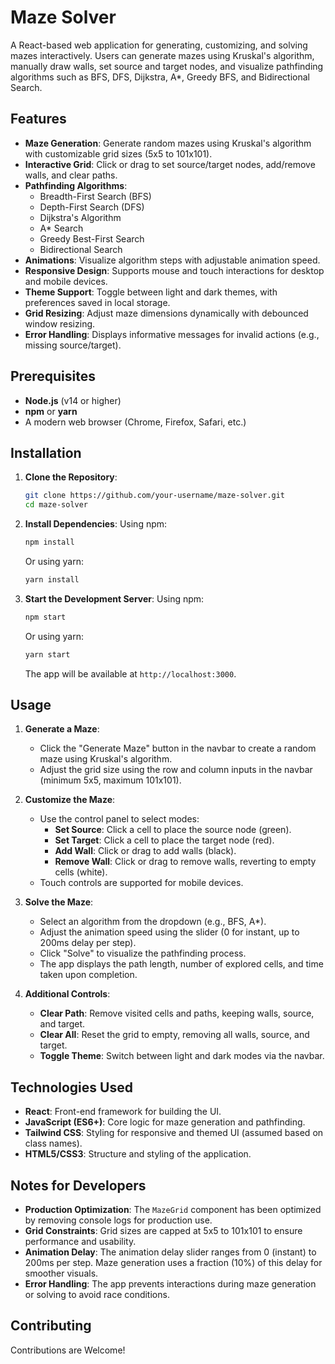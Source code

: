 # Maze Solver

A React-based web application for generating, customizing, and solving mazes interactively. Users can generate mazes using Kruskal's algorithm, manually draw walls, set source and target nodes, and visualize pathfinding algorithms such as BFS, DFS, Dijkstra, A*, Greedy BFS, and Bidirectional Search.

## Features

- **Maze Generation**: Generate random mazes using Kruskal's algorithm with customizable grid sizes (5x5 to 101x101).
- **Interactive Grid**: Click or drag to set source/target nodes, add/remove walls, and clear paths.
- **Pathfinding Algorithms**:
  - Breadth-First Search (BFS)
  - Depth-First Search (DFS)
  - Dijkstra's Algorithm
  - A* Search
  - Greedy Best-First Search
  - Bidirectional Search
- **Animations**: Visualize algorithm steps with adjustable animation speed.
- **Responsive Design**: Supports mouse and touch interactions for desktop and mobile devices.
- **Theme Support**: Toggle between light and dark themes, with preferences saved in local storage.
- **Grid Resizing**: Adjust maze dimensions dynamically with debounced window resizing.
- **Error Handling**: Displays informative messages for invalid actions (e.g., missing source/target).

## Prerequisites

- **Node.js** (v14 or higher)
- **npm** or **yarn**
- A modern web browser (Chrome, Firefox, Safari, etc.)

## Installation

1. **Clone the Repository**:
   ```bash
   git clone https://github.com/your-username/maze-solver.git
   cd maze-solver
   ```

2. **Install Dependencies**:
   Using npm:
   ```bash
   npm install
   ```
   Or using yarn:
   ```bash
   yarn install
   ```

3. **Start the Development Server**:
   Using npm:
   ```bash
   npm start
   ```
   Or using yarn:
   ```bash
   yarn start
   ```
   The app will be available at `http://localhost:3000`.

## Usage

1. **Generate a Maze**:
   - Click the "Generate Maze" button in the navbar to create a random maze using Kruskal's algorithm.
   - Adjust the grid size using the row and column inputs in the navbar (minimum 5x5, maximum 101x101).

2. **Customize the Maze**:
   - Use the control panel to select modes:
     - **Set Source**: Click a cell to place the source node (green).
     - **Set Target**: Click a cell to place the target node (red).
     - **Add Wall**: Click or drag to add walls (black).
     - **Remove Wall**: Click or drag to remove walls, reverting to empty cells (white).
   - Touch controls are supported for mobile devices.

3. **Solve the Maze**:
   - Select an algorithm from the dropdown (e.g., BFS, A*).
   - Adjust the animation speed using the slider (0 for instant, up to 200ms delay per step).
   - Click "Solve" to visualize the pathfinding process.
   - The app displays the path length, number of explored cells, and time taken upon completion.

4. **Additional Controls**:
   - **Clear Path**: Remove visited cells and paths, keeping walls, source, and target.
   - **Clear All**: Reset the grid to empty, removing all walls, source, and target.
   - **Toggle Theme**: Switch between light and dark modes via the navbar.

## Technologies Used

- **React**: Front-end framework for building the UI.
- **JavaScript (ES6+)**: Core logic for maze generation and pathfinding.
- **Tailwind CSS**: Styling for responsive and themed UI (assumed based on class names).
- **HTML5/CSS3**: Structure and styling of the application.

## Notes for Developers

- **Production Optimization**: The `MazeGrid` component has been optimized by removing console logs for production use.
- **Grid Constraints**: Grid sizes are capped at 5x5 to 101x101 to ensure performance and usability.
- **Animation Delay**: The animation delay slider ranges from 0 (instant) to 200ms per step. Maze generation uses a fraction (10%) of this delay for smoother visuals.
- **Error Handling**: The app prevents interactions during maze generation or solving to avoid race conditions.

## Contributing
Contributions are Welcome!
